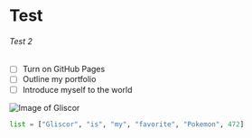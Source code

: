 # Test
###### Test 2

- [ ] Turn on GitHub Pages
- [ ] Outline my portfolio
- [ ] Introduce myself to the world
      
![Image of Gliscor](https://static.wikia.nocookie.net/analisi-pokemon/images/6/62/Gliscor_shiny.png/revision/latest?cb=20200826160545&path-prefix=it)

``` python
list = ["Gliscor", "is", "my", "favorite", "Pokemon", 472]
```
